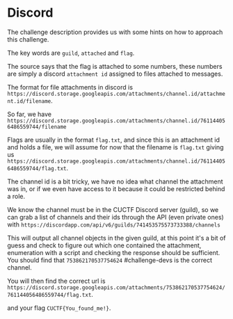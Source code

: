 #  Discord

The challenge description provides us with some hints on how to approach this challenge.

The key words are `guild`, `attached` and `flag`. 

The source says that the flag is attached to some numbers, these numbers are simply a discord `attachment id` assigned to files attached to messages. 

The format for file attachments in discord is `https://discord.storage.googleapis.com/attachments/channel.id/attachment.id/filename`.

So far, we have `https://discord.storage.googleapis.com/attachments/channel.id/761144056486559744/filename`

Flags are usually in the format `flag.txt`, and since this is an attachment id and holds a file, we will assume for now that the filename is `flag.txt` giving us `https://discord.storage.googleapis.com/attachments/channel.id/761144056486559744/flag.txt`.

The channel id is a bit tricky, we have no idea what channel the attachment was in, or if we even have access to it because it could be restricted behind a role. 

We know the channel must be in the CUCTF Discord server (guild), so we can grab a list of channels and their ids through the API (even private ones) with `https://discordapp.com/api/v6/guilds/741453575573733388/channels`

This will output all channel objects in the given guild, at this point it's a bit of guess and check to figure out which one contained the attachment, enumeration with a script and checking the response should be sufficient. You should find that `753862170537754624` #challenge-devs is the correct channel.

You will then find the correct url is `https://discord.storage.googleapis.com/attachments/753862170537754624/761144056486559744/flag.txt`.

and your flag `CUCTF{You_found_me!}`.
